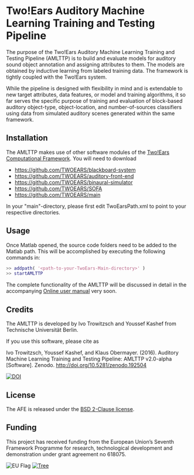 Two!Ears Auditory Machine Learning Training and Testing Pipeline
================================================================

The purpose of the Two!Ears Auditory Machine Learning Training and Testing 
Pipeline (AMLTTP) is to build and evaluate models for auditory sound object 
annotation and assigning attributes to them. The models are obtained by 
inductive learning from labeled training data. The framework is tightly 
coupled with the Two!Ears system. 

While the pipeline is designed with flexibility in mind and is extendable to 
new target attributes, data features, or model and training algorithms, it so far
serves the specific purpose of training and evaluation of block-based auditory 
object-type, object-location, and number-of-sources classifiers using data from 
simulated auditory scenes generated within the same framework.


## Installation

The AMLTTP makes use of other software modules of the [Two!Ears
Computational Framework](https://github.com/TWOEARS/). You will need to download 
- https://github.com/TWOEARS/blackboard-system
- https://github.com/TWOEARS/auditory-front-end
- https://github.com/TWOEARS/binaural-simulator
- https://github.com/TWOEARS/SOFA
- https://github.com/TWOEARS/main

In your "main"-directory, please first edit TwoEarsPath.xml to point to your 
respective directories.



## Usage

Once Matlab opened, the source code folders need to be added to the Matlab path. 
This will be accomplished by executing the following commands in:
```Matlab
>> addpath( '<path-to-your-TwoEars-Main-directory>' )
>> startAMLTTP
```

The complete functionality of the AMLTTP will be discussed in detail in the accompanying
[Online user manual](http://twoears.aipa.tu-berlin.de/doc/amlttp/) very soon.


## Credits

The AMLTTP is developed by Ivo Trowitzsch and Youssef Kashef from Technische
Universität Berlin.

If you use this software, please cite as

Ivo Trowitzsch, Youssef Kashef, and Klaus Obermayer. (2016). Auditory Machine Learning Training and Testing Pipeline: AMLTTP v2.0-alpha [Software]. Zenodo. http://doi.org/10.5281/zenodo.192504

[![DOI](https://zenodo.org/badge/41019651.svg)](https://zenodo.org/badge/latestdoi/41019651)


## License

The AFE is released under the [BSD 2-Clause license](https://opensource.org/licenses/BSD-2-Clause).


## Funding

This project has received funding from the European Union’s Seventh Framework
Programme for research, technological development and demonstration under grant
agreement no 618075.

![EU Flag](doc/img/eu-flag.gif) [![Tree](doc/img/tree.jpg)](http://cordis.europa.eu/fet-proactive/)
